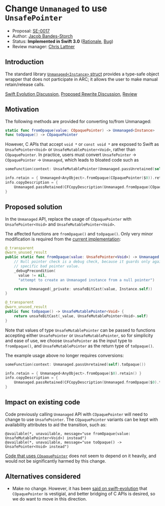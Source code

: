 # Change `Unmanaged` to use `UnsafePointer`

* Proposal: [SE-0017](0017-convert-unmanaged-to-use-unsafepointer.md)
* Author: [Jacob Bandes-Storch](https://github.com/jtbandes)
* Status: **Implemented in Swift 3.0** ([Rationale](https://lists.swift.org/pipermail/swift-evolution-announce/2016-May/000133.html), [Bug](https://bugs.swift.org/browse/SR-1485))
* Review manager: [Chris Lattner](https://github.com/lattner)

## Introduction

The standard library [`Unmanaged<Instance>` struct](https://github.com/apple/swift/blob/master/stdlib/public/core/Unmanaged.swift) provides a type-safe object wrapper that does not participate in ARC; it allows the user to make manual retain/release calls.

[Swift Evolution Discussion](https://lists.swift.org/pipermail/swift-evolution/Week-of-Mon-20151207/001046.html), [Proposed Rewrite Discussion](https://lists.swift.org/pipermail/swift-evolution/Week-of-Mon-20151214/003243.html), [Review](https://lists.swift.org/pipermail/swift-evolution/Week-of-Mon-20160425/016034.html)

## Motivation

The following methods are provided for converting to/from Unmanaged:

```swift
static func fromOpaque(value: COpaquePointer) -> Unmanaged<Instance>
func toOpaque() -> COpaquePointer
```

However, C APIs that accept `void *` or `const void *` are exposed to Swift as `UnsafePointer<Void>` or `UnsafeMutablePointer<Void>`, rather than `COpaquePointer`. In practice, users must convert `UnsafePointer` → `COpaquePointer` → `Unmanaged`, which leads to bloated code such as

```swift
someFunction(context: UnsafeMutablePointer(Unmanaged.passUnretained(self).toOpaque()))

info.retain = { Unmanaged<AnyObject>.fromOpaque(COpaquePointer($0)).retain() }
info.copyDescription = {
    Unmanaged.passRetained(CFCopyDescription(Unmanaged.fromOpaque(COpaquePointer($0)).takeUnretainedValue()))
}
```

## Proposed solution

In the `Unmanaged` API, replace the usage of `COpaquePointer` with `UnsafePointer<Void>` and `UnsafeMutablePointer<Void>`.

The affected functions are `fromOpaque()` and `toOpaque()`. Only very minor modification is required from the [current implementation](https://github.com/apple/swift/blob/0287ac7fd94af0fb860b5444e1bd26faded88e39/stdlib/public/core/Unmanaged.swift#L32-L54):

```swift
@_transparent
@warn_unused_result
public static func fromOpaque(value: UnsafePointer<Void>) -> Unmanaged {
    // Null pointer check is a debug check, because it guards only against one
    // specific bad pointer value.
    _debugPrecondition(
      value != nil,
      "attempt to create an Unmanaged instance from a null pointer")

    return Unmanaged(_private: unsafeBitCast(value, Instance.self))
}

@_transparent
@warn_unused_result
public func toOpaque() -> UnsafeMutablePointer<Void> {
    return unsafeBitCast(_value, UnsafeMutablePointer<Void>.self)
}
```

Note that values of type `UnsafeMutablePointer` can be passed to functions accepting either `UnsafePointer` or `UnsafeMutablePointer`, so for simplicity and ease of use, we choose `UnsafePointer` as the input type to `fromOpaque()`, and `UnsafeMutablePointer` as the return type of `toOpaque()`.

The example usage above no longer requires conversions:

```swift
someFunction(context: Unmanaged.passUnretained(self).toOpaque())

info.retain = { Unmanaged<AnyObject>.fromOpaque($0).retain() }
info.copyDescription = {
    Unmanaged.passRetained(CFCopyDescription(Unmanaged.fromOpaque($0).takeUnretainedValue()))
}
```

## Impact on existing code

Code previously calling `Unmanaged` API with `COpaquePointer` will need to change to use `UnsafePointer`. The `COpaquePointer` variants can be kept with availability attributes to aid the transition, such as:

    @available(*, unavailable, message="use fromOpaque(value: UnsafeMutablePointer<Void>) instead")
    @available(*, unavailable, message="use toOpaque() -> UnsafePointer<Void> instead")

[Code that uses `COpaquePointer`](https://github.com/search?q=COpaquePointer&type=Code) does not seem to depend on it heavily, and would not be significantly harmed by this change.

## Alternatives considered

- Make no change. However, it has been [said on swift-evolution](https://lists.swift.org/pipermail/swift-evolution/Week-of-Mon-20151207/001096.html) that `COpaquePointer` is vestigial, and better bridging of C APIs is desired, so we do want to move in this direction.

